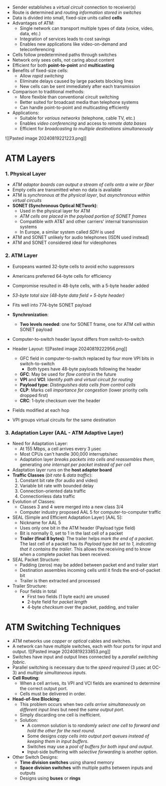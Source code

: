 - Sender establishes a *virtual circuit* connection to receiver(s)
- Route is determined and *routing information stored in switches*
- Data is divided into small, fixed-size units called **cells**
-  Advantages of ATM:
	- Single network can transport multiple types of data (voice, video, data, etc.)
	- Integration of services leads to cost savings
	- Enables new applications like video-on-demand and teleconferencing
- Cells follow predetermined paths through switches
- Network only sees cells, not caring about content
- Efficient for both **point-to-point** and **multicasting**
- Benefits of fixed-size cells:
	- Allow *rapid switching*
	- Eliminate delays caused by large packets blocking lines
	- New cells can be sent immediately after each transmission
- Comparison to traditional methods:
	- More flexible than conventional circuit switching
	- Better suited for broadcast media than telephone systems
	- Can handle point-to-point and multicasting efficiently
-  Applications:
	- Suitable for *various networks* (telephone, cable TV, etc.)
	- Enables *video conferencing* and access to *remote data bases*
	- Efficient for *broadcasting to multiple destinations simultaneously*

![[Pasted image 20240819221223.png]]
# ATM Layers

### 1. Physical Layer
- *ATM adaptor boards can output a stream of cells onto a wire or fiber*
- Empty cells are transmitted when no data is available
- ATM is *synchronous at the physical layer*, but *asynchronous within virtual circuits*
- **SONET (Synchronous Optical NETwork)**:
	- Used in the physical layer for ATM
	- *ATM cells are placed in the payload portion of SONET frames*
	- Compatible with AT&T and other carriers' internal transmission systems
	- In Europe, a similar system called *SDH* is used
- ATM and SONET unlikely for audio telephones (ISDN used instead)
- ATM and SONET considered ideal for videophones

### 2. ATM Layer
- Europeans wanted 32-byte cells to avoid echo suppressors
- Americans preferred 64-byte cells for efficiency
- Compromise resulted in 48-byte cells, with a 5-byte header added
- *53-byte total size (48-byte data field + 5-byte header)*
- Fits well into 774-byte SONET payload
-  **Synchronization**:
	- **Two levels needed**: one for SONET frame, one for ATM cell within SONET payload
- Computer-to-switch header layout differs from switch-to-switch
- Header Layout:
	![[Pasted image 20240819222956.png]]
	- GFC field in computer-to-switch replaced by four more VPI bits in switch-to-switch
		- Both types have 48-byte payloads following the header
	- **GFC**: May be used for *flow control* in the future
	- **VPI** and **VCI**: Identify *path and virtual circuit for routing*
	- **Payload type**: *Distinguishes data cells from control cells*
	- **CLP**: Marks cell *importance for congestion* (lower priority cells dropped first)
	- **CRC**: 1-byte checksum over the header

- Fields modified at each hop
- VPI groups virtual circuits for the same destination

### 3. Adaptation Layer (AAL - ATM Adaptive Layer)
-  Need for Adaptation Layer:
	- At 155 Mbps, a cell arrives every 3 μsec
	- Most CPUs can't handle 300,000 interrupts/sec
	- Adaptation layer *breaks packets into cells and reassembles them*, generating *one interrupt per packet instead of per cell*
- Adaptation layer runs on the **host adaptor board**
-  **Traffic Classes** (*bit rate* & *data traffic*):
	1. Constant bit rate (for audio and video)
	2. Variable bit rate with bounded delay
	3. Connection-oriented data traffic
	4. Connectionless data traffic
-  Evolution of Classes:
	- Classes 3 and 4 were merged into a new class 3/4
	- Computer industry proposed AAL 5 for computer-to-computer traffic
-  SEAL (Simple and Efficient Adaptation Layer) \[AAL 5]:
	- Nickname for AAL 5
	- Uses only one bit in the ATM header (Payload type field)
	- Bit is normally 0, set to 1 in the last cell of a packet
	- **Trailer (final 8 bytes)**: The trailer helps *mark the end of a packet*. The last cell of a packet has its *Payload type bit set to 1, indicating that it contains the trailer*. This allows the receiving end to know when a complete packet has been received.
- SEAL Packet Structure:
	- Padding (zeros) may be added between packet end and trailer start
	- Destination assembles incoming cells until it finds the end-of-packet bit
	- Trailer is then extracted and processed
-  Trailer Structure:
	- Four fields in total
		- First two fields (1 byte each) are unused
		- 2-byte field for *packet length*
		- 4-byte *checksum* over the packet, padding, and trailer

# ATM Switching Techniques
- ATM networks use *copper* or *optical* cables and switches.
- A network can have multiple switches, each with four ports for input and output.
![[Pasted image 20240819233853.png]]
- Switches have input and output lines connected by a *parallel switching fabric*.
- Parallel switching is necessary due to the *speed required* (3 μsec at OC-3) and *multiple simultaneous inputs*.
-  **Cell Routing**:
	- When a cell arrives, its VPI and VCI fields are examined to determine the correct output port.
	- Cells must be delivered in order.
-  **Head-of-line Blocking**:
	- This problem occurs when two *cells arrive simultaneously on different input lines* but need the *same output port*.
	- Simply discarding one cell is inefficient.
	- Solution:
		- A common solution is to *randomly select one cell to forward and hold the other for the next round*.
		- Some designs *copy cells into output port queues instead of keeping them in input buffers*.
		- Switches may use a *pool of buffers for both input and output*.
		- Input-side buffering with *selective forwarding* is another option.
- Other Switch Designs:
	- **Time division switches** using shared memory
	- **Space division switches** with multiple paths between inputs and outputs
	- Designs using **buses** or **rings**
